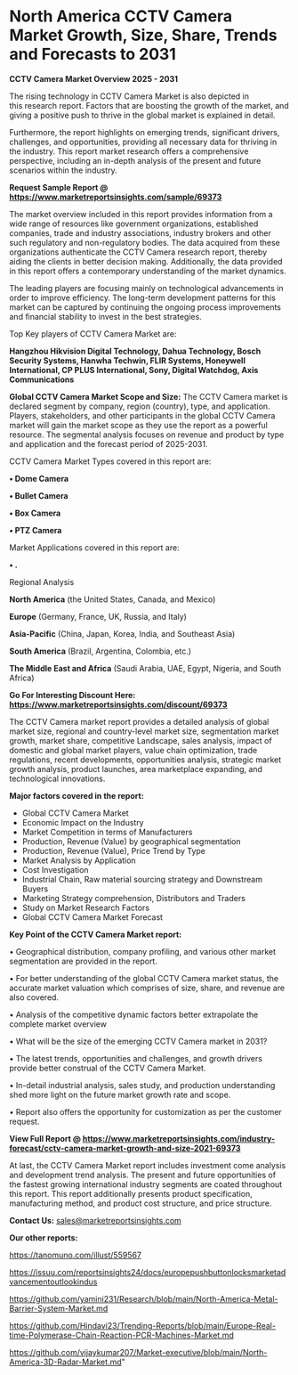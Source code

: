 # North America CCTV Camera Market Growth, Size, Share, Trends and Forecasts to 2031

<Strong> CCTV Camera Market Overview 2025 - 2031</strong>

The rising technology in CCTV Camera Market is also depicted in this research report. Factors that are boosting the growth of the market, and giving a positive push to thrive in the global market is explained in detail.

Furthermore, the report highlights on emerging trends, significant drivers, challenges, and opportunities, providing all necessary data for thriving in the industry. This report market research offers a comprehensive perspective, including an in-depth analysis of the present and future scenarios within the industry.

<strong>Request Sample Report @ <a href=https://www.marketreportsinsights.com/sample/69373>https://www.marketreportsinsights.com/sample/69373</a></strong>

The market overview included in this report provides information from a wide range of resources like government organizations, established companies, trade and industry associations, industry brokers and other such regulatory and non-regulatory bodies. The data acquired from these organizations authenticate the CCTV Camera research report, thereby aiding the clients in better decision making. Additionally, the data provided in this report offers a contemporary understanding of the market dynamics.

The leading players are focusing mainly on technological advancements in order to improve efficiency. The long-term development patterns for this market can be captured by continuing the ongoing process improvements and financial stability to invest in the best strategies.

Top Key players of CCTV Camera Market are:

<strong>Hangzhou Hikvision Digital Technology, Dahua Technology, Bosch Security Systems, Hanwha Techwin, FLIR Systems, Honeywell International, CP PLUS International, Sony, Digital Watchdog, Axis Communications</strong>

<strong><b>Global CCTV Camera Market Scope and Size:</b></strong>
The CCTV Camera market is declared segment by company, region (country), type, and application. Players, stakeholders, and other participants in the global CCTV Camera market will gain the market scope as they use the report as a powerful resource. The segmental analysis focuses on revenue and product by type and application and the forecast period of 2025-2031.

CCTV Camera Market Types covered in this report are:

<strong>• Dome Camera

• Bullet Camera

• Box Camera

• PTZ Camera</strong>

Market Applications covered in this report are:

<strong>• .</strong> 

Regional Analysis

<strong>North America</strong> (the United States, Canada, and Mexico)

<strong>Europe</strong> (Germany, France, UK, Russia, and Italy)

<strong>Asia-Pacific</strong> (China, Japan, Korea, India, and Southeast Asia)

<strong>South America</strong> (Brazil, Argentina, Colombia, etc.)

<strong>The Middle East and Africa</strong> (Saudi Arabia, UAE, Egypt, Nigeria, and South Africa)

<strong>Go For Interesting Discount Here: <a href=https://www.marketreportsinsights.com/discount/69373>https://www.marketreportsinsights.com/discount/69373</a></strong>

The CCTV Camera market report provides a detailed analysis of global market size, regional and country-level market size, segmentation market growth, market share, competitive Landscape, sales analysis, impact of domestic and global market players, value chain optimization, trade regulations, recent developments, opportunities analysis, strategic market growth analysis, product launches, area marketplace expanding, and technological innovations.

<strong><b>Major factors covered in the report:</b></strong>
<ul>
  <li>Global CCTV Camera Market </li>
  <li>Economic Impact on the Industry</li>
  <li>Market Competition in terms of Manufacturers</li>
  <li>Production, Revenue (Value) by geographical segmentation</li>
  <li>Production, Revenue (Value), Price Trend by Type</li>
  <li>Market Analysis by Application</li>
  <li>Cost Investigation</li>
  <li>Industrial Chain, Raw material sourcing strategy and Downstream Buyers</li>
  <li>Marketing Strategy comprehension, Distributors and Traders</li>
  <li>Study on Market Research Factors</li>
  <li>Global CCTV Camera Market Forecast</li>
</ul>

<strong><b>Key Point of the CCTV Camera Market report:</b></strong>

• Geographical distribution, company profiling, and various other market segmentation are provided in the report.

• For better understanding of the global CCTV Camera market status, the accurate market valuation which comprises of size, share, and revenue are also covered.

• Analysis of the competitive dynamic factors better extrapolate the complete market overview

• What will be the size of the emerging CCTV Camera market in 2031?

• The latest trends, opportunities and challenges, and growth drivers provide better construal of the CCTV Camera Market.

• In-detail industrial analysis, sales study, and production understanding shed more light on the future market growth rate and scope.

• Report also offers the opportunity for customization as per the customer request.

<strong><b>View Full Report @ <a href=https://www.marketreportsinsights.com/industry-forecast/cctv-camera-market-growth-and-size-2021-69373>https://www.marketreportsinsights.com/industry-forecast/cctv-camera-market-growth-and-size-2021-69373</a></b></strong>


At last, the CCTV Camera Market report includes investment come analysis and development trend analysis. The present and future opportunities of the fastest growing international industry segments are coated throughout this report. This report additionally presents product specification, manufacturing method, and product cost structure, and price structure.

<strong>Contact Us:</strong>
sales@marketreportsinsights.com

<strong>Our other reports:</strong>

<a href=https://tanomuno.com/illust/559567>https://tanomuno.com/illust/559567</a>

<a href=https://issuu.com/reportsinsights24/docs/europepushbuttonlocksmarketadvancementoutlookindus>https://issuu.com/reportsinsights24/docs/europepushbuttonlocksmarketadvancementoutlookindus</a>

<a href=https://github.com/yamini231/Research/blob/main/North-America-Metal-Barrier-System-Market.md>https://github.com/yamini231/Research/blob/main/North-America-Metal-Barrier-System-Market.md</a>

<a href=https://github.com/Hindavi23/Trending-Reports/blob/main/Europe-Real-time-Polymerase-Chain-Reaction-PCR-Machines-Market.md>https://github.com/Hindavi23/Trending-Reports/blob/main/Europe-Real-time-Polymerase-Chain-Reaction-PCR-Machines-Market.md</a>

<a href=https://github.com/vijaykumar207/Market-executive/blob/main/North-America-3D-Radar-Market.md>https://github.com/vijaykumar207/Market-executive/blob/main/North-America-3D-Radar-Market.md</a>"
